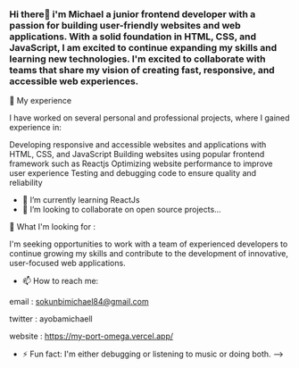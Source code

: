 ### Hi there👋 i'm Michael a junior frontend developer with a passion for building user-friendly websites and web applications. With a solid foundation in HTML, CSS, and JavaScript, I am excited to continue expanding my skills and learning new technologies. I'm excited to collaborate with teams that share my vision of creating fast, responsive, and accessible web experiences.


🔭 My experience

I have worked on several personal and professional projects, where I gained experience in:

Developing responsive and accessible websites and applications with HTML, CSS, and JavaScript
Building websites using popular frontend framework such as Reactjs
Optimizing website performance to improve user experience
Testing and debugging code to ensure quality and reliability

- 🌱 I’m currently learning ReactJs
- 👯 I’m looking to collaborate on open source projects...


🚀 What I'm looking for :


I'm seeking opportunities to work with a team of experienced developers to continue growing my skills and contribute to the development of innovative, user-focused web applications.
- 📫 How to reach me:


email : sokunbimichael84@gmail.com 

twitter : ayobamichaell

website : https://my-port-omega.vercel.app/
- ⚡ Fun fact: I'm either debugging or listening to music or doing both.
-->
